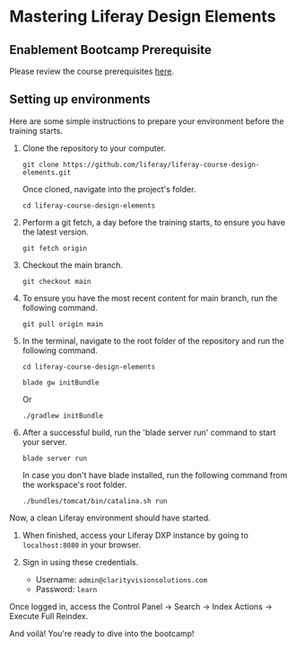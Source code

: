 # Mastering Liferay Design Elements

## Enablement Bootcamp Prerequisite

Please review the course prerequisites [here](https://www.liferay.com/pt/web/events/enablement-bootcamp-prerequisites).

## Setting up environments

Here are some simple instructions to prepare your environment before the training starts.

1. Clone the repository to your computer.

    ```
    git clone https://github.com/liferay/liferay-course-design-elements.git
    ```

    Once cloned, navigate into the project's folder.

    ```
    cd liferay-course-design-elements
    ```

1. Perform a git fetch, a day before the training starts, to ensure you have the latest version.

    ```
    git fetch origin
    ```

1. Checkout the main branch.

    ```
    git checkout main
    ```

1. To ensure you have the most recent content for main branch, run the following command.

    ```
    git pull origin main
    ```

1. In the terminal, navigate to the root folder of the repository and run the following command.

    ```
    cd liferay-course-design-elements
    ```

    ```
    blade gw initBundle
    ```

    Or

    ```
    ./gradlew initBundle
    ```

1. After a successful build, run the 'blade server run' command to start your server.

    ```
    blade server run
    ```

    In case you don't have blade installed, run the following command from the workspace's root folder.

    ```
    ./bundles/tomcat/bin/catalina.sh run
    ```

Now, a clean Liferay environment should have started.

1. When finished, access your Liferay DXP instance by going to `localhost:8080` in your browser.

1. Sign in using these credentials.

   * Username: `admin@clarityvisionsolutions.com`
   * Password: `learn`

Once logged in, access the Control Panel &rarr; Search &rarr; Index Actions &rarr; Execute Full Reindex.

And voilà! You're ready to dive into the bootcamp!

<!-- If you get curious and take a look at the repository, you'll notice it contains several branches named `exercise-xy`, being xy the exercise’s number. Those have been created to help you in case you get lost or need to go back to an earlier activity in the training. If that does happen, you can just follow the instructions previously described for the branch/exercise you need. -->


